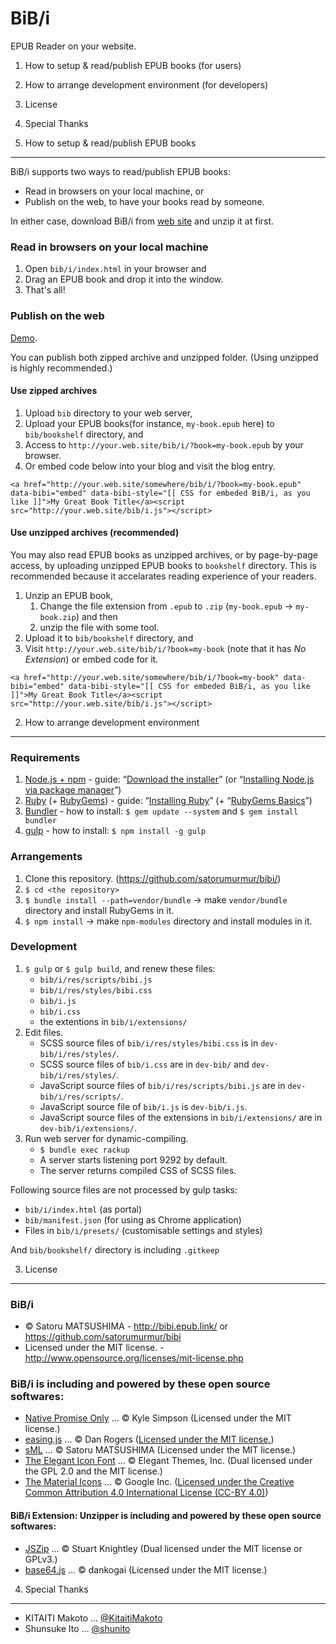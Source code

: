 BiB/i
================================================================================================================================

EPUB Reader on your website.

1. How to setup & read/publish EPUB books (for users)
2. How to arrange development environment (for developers)
3. License
4. Special Thanks




1. How to setup & read/publish EPUB books
--------------------------------------------------------------------------------------------------------------------------------

BiB/i supports two ways to read/publish EPUB books:

* Read in browsers on your local machine, or
* Publish on the web, to have your books read by someone.

In either case, download BiB/i from [web site](http://bibi.epub.link/#download) and unzip it at first.



### Read in browsers on your local machine

1. Open `bib/i/index.html` in your browser and
2. Drag an EPUB book and drop it into the window.
3. That's all!



### Publish on the web

[Demo](http://bibi.epub.link/#demo).

You can publish both zipped archive and unzipped folder.
(Using unzipped is highly recommended.)


#### Use zipped archives

1. Upload `bib` directory to your web server,
2. Upload your EPUB books(for instance, `my-book.epub` here) to `bib/bookshelf` directory, and
3. Access to `http://your.web.site/bib/i/?book=my-book.epub` by your browser.
4. Or embed code below into your blog and visit the blog entry.

```
<a href="http://your.web.site/somewhere/bib/i/?book=my-book.epub" data-bibi="embed" data-bibi-style="[[ CSS for embeded BiB/i, as you like ]]">My Great Book Title</a><script src="http://your.web.site/bib/i.js"></script>
```


#### Use unzipped archives (recommended)

You may also read EPUB books as unzipped archives, or by page-by-page access, by uploading unzipped EPUB books to `bookshelf` directory.
This is recommended because it accelarates reading experience of your readers.

1. Unzip an EPUB book,
    1. Change the file extension from `.epub` to `.zip` (`my-book.epub` -> `my-book.zip`) and then
    2. unzip the file with some tool.
2. Upload it to `bib/bookshelf` directory, and
3. Visit `http://your.web.site/bib/i/?book=my-book` (note that it has *No Extension*) or embed code for it.

```
<a href="http://your.web.site/somewhere/bib/i/?book=my-book" data-bibi="embed" data-bibi-style="[[ CSS for embeded BiB/i, as you like ]]">My Great Book Title</a><script src="http://your.web.site/bib/i.js"></script>
```




2. How to arrange development environment
--------------------------------------------------------------------------------------------------------------------------------


### Requirements

1. [Node.js + npm](http://nodejs.org/) - guide: “[Download the installer](http://nodejs.org/download/)” (or “[Installing Node.js via package manager](https://github.com/joyent/node/wiki/Installing-Node.js-via-package-manager)”)
2. [Ruby](https://www.ruby-lang.org/) (+ [RubyGems](http://guides.rubygems.org/)) - guide: “[Installing Ruby](https://www.ruby-lang.org/en/installation/)” (+ “[RubyGems Basics](http://guides.rubygems.org/rubygems-basics/)”)
3. [Bundler](http://bundler.io/) - how to install: `$ gem update --system` and `$ gem install bundler`
4. [gulp](http://gulpjs.com/) - how to install: `$ npm install -g gulp`


### Arrangements

1. Clone this repository. (https://github.com/satorumurmur/bibi/)
2. `$ cd <the repository>`
3. `$ bundle install --path=vendor/bundle` -> make `vendor/bundle` directory and install RubyGems in it.
4. `$ npm install` -> make `npm-modules` directory and install modules in it.


### Development

1. `$ gulp` or `$ gulp build`, and renew these files:
    - `bib/i/res/scripts/bibi.js`
    - `bib/i/res/styles/bibi.css`
    - `bib/i.js`
    - `bib/i.css`
    - the extentions in `bib/i/extensions/`
2. Edit files.
    * SCSS source files of `bib/i/res/styles/bibi.css` is in `dev-bib/i/res/styles/`.
    * SCSS source files of `bib/i.css` are in `dev-bib/` and `dev-bib/i/res/styles/`.
    * JavaScript source files of `bib/i/res/scripts/bibi.js` are in `dev-bib/i/res/scripts/`.
    * JavaScript source file of `bib/i.js` is `dev-bib/i.js`.
    * JavaScript source files of the extensions in `bib/i/extensions/` are in `dev-bib/i/extensions/`.
3. Run web server for dynamic-compiling.
    * `$ bundle exec rackup`
    * A server starts listening port 9292 by default.
    * The server returns compiled CSS of SCSS files.

Following source files are not processed by gulp tasks:

* `bib/i/index.html` (as portal)
* `bib/manifest.json` (for using as Chrome application)
* Files in `bib/i/presets/` (customisable settings and styles)

And `bib/bookshelf/` directory is including `.gitkeep`




3. License
--------------------------------------------------------------------------------------------------------------------------------


### BiB/i

* &copy; Satoru MATSUSHIMA - http://bibi.epub.link/ or https://github.com/satorumurmur/bibi
* Licensed under the MIT license. - http://www.opensource.org/licenses/mit-license.php


### BiB/i is including and powered by these open source softwares:

* [Native Promise Only](https://github.com/getify/native-promise-only) ... &copy; Kyle Simpson (Licensed under the MIT license.)
* [easing.js](https://github.com/danro/easing-js) ... &copy; Dan Rogers ([Licensed under the MIT license.](http://danro.mit-license.org/))
* [sML](https://github.com/satorumurmur/sML) ... &copy; Satoru MATSUSHIMA (Licensed under the MIT license.)
* [The Elegant Icon Font](http://www.elegantthemes.com/blog/resources/elegant-icon-font) ... &copy; Elegant Themes, Inc. (Dual licensed under the GPL 2.0 and the MIT license.)
* [The Material Icons](https://www.google.com/design/icons/) ... &copy; Google Inc. ([Licensed under the Creative Common Attribution 4.0 International License (CC-BY 4.0)](http://creativecommons.org/licenses/by/4.0/))

#### BiB/i Extension: Unzipper is including and powered by these open source softwares:

* [JSZip](http://stuartk.com/jszip) ... &copy; Stuart Knightley (Dual licensed under the MIT license or GPLv3.)
* [base64.js](https://github.com/dankogai/js-base64) ... &copy; dankogai (Licensed under the MIT license.)




4. Special Thanks
--------------------------------------------------------------------------------------------------------------------------------

* KITAITI Makoto ... [@KitaitiMakoto](https://github.com/KitaitiMakoto)
* Shunsuke Ito ... [@shunito](https://github.com/shunito)